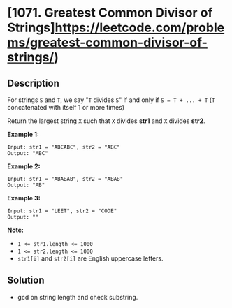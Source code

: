 # [1071. Greatest Common Divisor of Strings]https://leetcode.com/problems/greatest-common-divisor-of-strings/)

## Description

For strings `S` and `T`, we say "`T` divides `S`" if and only if `S = T + ... + T`  (`T` concatenated with itself 1 or more times)

Return the largest string `X` such that `X` divides **str1** and `X` divides **str2**.

**Example 1:**
```
Input: str1 = "ABCABC", str2 = "ABC"
Output: "ABC"
```

**Example 2:**
```
Input: str1 = "ABABAB", str2 = "ABAB"
Output: "AB"
```

**Example 3:**
```
Input: str1 = "LEET", str2 = "CODE"
Output: ""
```

**Note:**

* `1 <= str1.length <= 1000`
* `1 <= str2.length <= 1000`
* `str1[i]` and `str2[i]` are English uppercase letters.

## Solution

* gcd on string length and check substring.